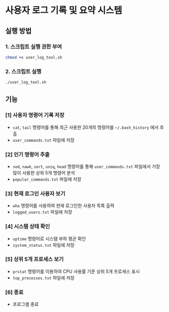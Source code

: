 # 사용자 로그 기록 및 요약 시스템

## 실행 방법

### 1. 스크립트 실행 권한 부여
```bash
chmod +x user_log_tool.sh
```

### 2. 스크립트 실행
```bash
./user_log_tool.sh
```

## 기능

### [1] 사용자 명령어 기록 저장
- `cat`, `tail` 명령어를 통해 최근 사용한 20개의 명령어를 `~/.bash_history` 에서 추출
- `user_commands.txt` 파일에 저장

### [2] 인기 명령어 추출
- `sed`, `nawk`, `sort`, `uniq`, `head` 명령어를 통해 `user_commands.txt` 파일에서 가장 많이 사용한 상위 5개 명령어 분석
- `popular_commands.txt` 파일에 저장

### [3] 현재 로그인 사용자 보기
- `who` 명령어를 사용하여 현재 로그인한 사용자 목록 출력
- `logged_users.txt` 파일에 저장

### [4] 시스템 상태 확인
- `uptime` 명령어로 시스템 부하 평균 확인
- `system_status.txt` 파일에 저장

### [5] 상위 5개 프로세스 보기
- `prstat` 명령어를 이용하여 CPU 사용률 기준 상위 5개 프로세스 표시
- `top_processes.txt` 파일에 저장

### [6] 종료
- 프로그램 종료